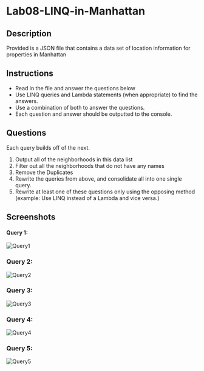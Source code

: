 # Lab08-LINQ-in-Manhattan
## Description
Provided is a JSON file that contains a data set of location information for properties in Manhattan

## Instructions
* Read in the file and answer the questions below
* Use LINQ queries and Lambda statements (when appropriate) to find the answers.
* Use a combination of both to answer the questions.
* Each question and answer should be outputted to the console.

## Questions
Each query builds off of the next.

1. Output all of the neighborhoods in this data list
2. Filter out all the neighborhoods that do not have any names
3. Remove the Duplicates
4. Rewrite the queries from above, and consolidate all into one single query.
5. Rewrite at least one of these questions only using the opposing method (example: Use LINQ instead of a Lambda and vice versa.)

## Screenshots
#### Query 1:

![Query1](assets/query1.png)
### Query 2:

![Query2](assets/query2.png)
### Query 3:

![Query3](assets/query3.png)
### Query 4:

![Query4](assets/query4.png)
### Query 5:

![Query5](assets/query5.png)